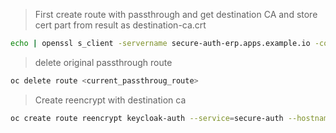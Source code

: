 > First create route with passthrough and get destination CA and store cert part from result as   destination-ca.crt

```sh
echo | openssl s_client -servername secure-auth-erp.apps.example.io -connect secure-auth-erp.apps.example.io:443 2>/dev/null |     openssl x509 -text
```

> delete original passthrough route
```sh
oc delete route <current_passthroug_route>
```

> Create reencrypt with destination ca

```sh
oc create route reencrypt keycloak-auth --service=secure-auth --hostname=auth.example.io -n erp --ca-cert='/etc/cloud.example.io/certs/wildcard.example.io/*.example.io/*.example.io.cer' --cert='/etc/cloud.example.io/certs/wildcard.example.io/*.example.io/fullchain.cer' --key='/etc/cloud.example.io/certs/wildcard.example.io/*.example.io/*.example.io.key'
```

